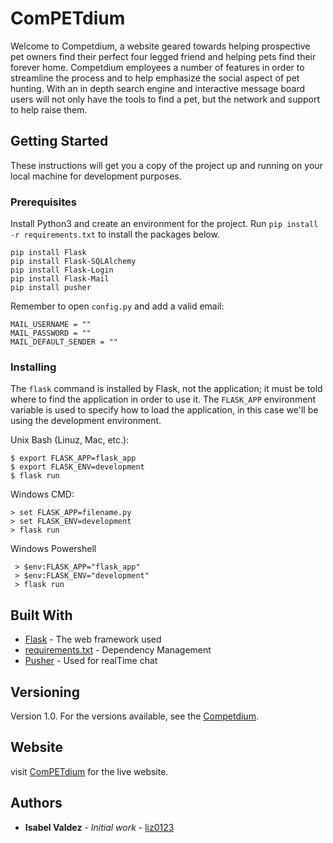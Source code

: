 # ComPETdium

Welcome to Competdium, a website geared towards helping prospective pet owners find their perfect four legged friend and helping pets find their forever home.  Competdium employees a number of features in order to streamline the process and to help emphasize the social aspect of pet hunting.  With an in depth search engine and interactive message board users will not only have the tools to find a pet, but the network and support to help raise them.

## Getting Started

These instructions will get you a copy of the project up and running on your local machine for development purposes.

### Prerequisites

Install Python3 and create an environment for the project. Run `pip install -r requirements.txt` to install the packages below.  

```
pip install Flask
pip install Flask-SQLAlchemy
pip install Flask-Login
pip install Flask-Mail
pip install pusher

```
Remember to open `config.py` and add a valid email:
```
MAIL_USERNAME = ""
MAIL_PASSWORD = ""
MAIL_DEFAULT_SENDER = ""
```

### Installing 
The `flask` command is installed by Flask, not the application; it must be told where to find the application in order to use it. The `FLASK_APP` environment variable is used to specify how to load the application, in this case we'll be using the development environment.  

Unix Bash (Linuz, Mac, etc.):
```
$ export FLASK_APP=flask_app
$ export FLASK_ENV=development
$ flask run
```
Windows CMD:
```
> set FLASK_APP=filename.py
> set FLASK_ENV=development
> flask run
```

Windows Powershell
```
 > $env:FLASK_APP="flask_app"
 > $env:FLASK_ENV="development" 
 > flask run
```

## Built With

* [Flask](https://flask.palletsprojects.com/en/1.1.x/quickstart/) - The web framework used
* [requirements.txt](https://github.com/liz0123/Competdium/blob/main/requirements.txt) - Dependency Management
* [Pusher](https://pusher.com/) - Used for realTime chat

## Versioning 
Version 1.0. For the versions available, see the [Competdium](https://github.com/liz0123/Competdium). 

## Website
visit [ComPETdium](https://www.competdium.com/about/) for the live website.

## Authors

* **Isabel Valdez** - *Initial work* - [liz0123](https://github.com/liz0123)
